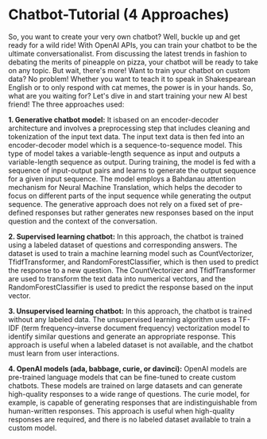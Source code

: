 # Chatbot-Tutorial (4 Approaches)
So, you want to create your very own chatbot? Well, buckle up and get ready for a wild ride! With OpenAI APIs, you can train your chatbot to be the ultimate conversationalist. From discussing the latest trends in fashion to debating the merits of pineapple on pizza, your chatbot will be ready to take on any topic. But wait, there's more! Want to train your chatbot on custom data? No problem! Whether you want to teach it to speak in Shakespearean English or to only respond with cat memes, the power is in your hands. So, what are you waiting for? Let's dive in and start training your new AI best friend! The three approaches used:

**1. Generative chatbot model:** It isbased on an encoder-decoder architecture and involves a preprocessing step that includes cleaning and tokenization of the input text data. The input text data is then fed into an encoder-decoder model which is a sequence-to-sequence model. This type of model takes a variable-length sequence as input and outputs a variable-length sequence as output. During training, the model is fed with a sequence of input-output pairs and learns to generate the output sequence for a given input sequence. The model employs a Bahdanau attention mechanism for Neural Machine Translation, which helps the decoder to focus on different parts of the input sequence while generating the output sequence. The generative approach does not rely on a fixed set of pre-defined responses but rather generates new responses based on the input question and the context of the conversation.

**2. Supervised learning chatbot:** In this approach, the chatbot is trained using a labeled dataset of questions and corresponding answers. The dataset is used to train a machine learning model such as CountVectorizer, TfidfTransformer, and RandomForestClassifier, which is then used to predict the response to a new question. The CountVectorizer and TfidfTransformer are used to transform the text data into numerical vectors, and the RandomForestClassifier is used to predict the response based on the input vector.

**3. Unsupervised learning chatbot:** In this approach, the chatbot is trained without any labeled data. The unsupervised learning algorithm uses a TF-IDF (term frequency–inverse document frequency) vectorization model to identify similar questions and generate an appropriate response. This approach is useful when a labeled dataset is not available, and the chatbot must learn from user interactions.

**4. OpenAI models (ada, babbage, curie, or davinci):** OpenAI models are pre-trained language models that can be fine-tuned to create custom chatbots. These models are trained on large datasets and can generate high-quality responses to a wide range of questions. The curie model, for example, is capable of generating responses that are indistinguishable from human-written responses. This approach is useful when high-quality responses are required, and there is no labeled dataset available to train a custom model.
